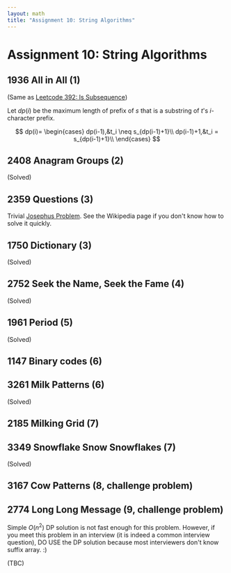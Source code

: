 ```yaml
---
layout: math
title: "Assignment 10: String Algorithms"
---
```


# Assignment 10: String Algorithms

## 1936 All in All (1)

(Same as [Leetcode 392: Is Subsequence](https://leetcode.com/problems/is-subsequence/))

Let $dp(i)$ be the maximum length of prefix of $s$ that is a substring of $t$'s $i$-character prefix.

$$
dp(i)=
\begin{cases}
dp(i-1),&t_i \neq s_{dp(i-1)+1}\\
dp(i-1)+1,&t_i = s_{dp(i-1)+1}\\
\end{cases}
$$

## 2408 Anagram Groups (2)

(Solved)

## 2359 Questions (3)

Trivial [Josephus Problem](https://en.wikipedia.org/wiki/Josephus_problem#The_general_case). See the Wikipedia page if you don't know how to solve it quickly.

## 1750 Dictionary (3)

(Solved)

## 2752 Seek the Name, Seek the Fame (4)

(Solved)

## 1961 Period (5)

(Solved)

## 1147 Binary codes (6) 

## 3261 Milk Patterns (6)

(Solved)

## 2185 Milking Grid (7)

## 3349 Snowflake Snow Snowflakes (7)

(Solved)

## 3167 Cow Patterns (8, challenge problem)

## 2774 Long Long Message (9, challenge problem)

Simple $O(n^2)$ DP solution is not fast enough for this problem. However, if you meet this problem in an interview (it is indeed a common interview question), DO USE the DP solution because most interviewers don't know suffix array. :)

(TBC)